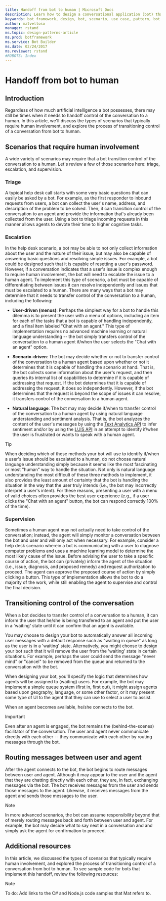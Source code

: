 ```yaml
---
title: Handoff from bot to human | Microsoft Docs
description: Learn how to design a conversational application (bot) that requires handoff from bot to human.
keywords: bot framework, design, bot, scenario, use case, pattern, bot to human, handoff, transition to human
author: matvelloso
manager: rstand
ms.topic: design-patterns-article
ms.prod: botframework
ms.service: Bot Builder
ms.date: 02/24/2017
ms.reviewer: rstand
#ROBOTS: Index
---
```

# Handoff from bot to human

## Introduction

Regardless of how much artificial intelligence a bot possesses, there may still be times when it needs to 
handoff control of the conversation to a human. 
In this article, we'll discuss the types of scenarios that typically require human involvement, 
and explore the process of transitioning control of a conversation from bot to human. 

## Scenarios that require human involvement

A wide variety of scenarios may require that a bot transition control of the conversation to a human. 
Let's review a few of those scenarios here: triage, escalation, and supervision. 

### Triage

A typical help desk call starts with some very basic questions that can easily be asked by a bot. 
For example, as the first responder to inbound requests from users, a bot can 
collect the user's name, address, and description of the problem to be solved. 
Then, it can transition control of the conversation to an agent and provide the information that's already been collected from the user. 
Using a bot to triage incoming requests in this manner allows agents to devote their time to higher cognitive tasks.

### Escalation

In the help desk scenario, a bot may be able to not only collect information about the user and the nature 
of their issue, but may also be capable of answering basic questions and resolving simple issues. 
For example, a bot could be designed such that it is capable of resetting a user's password. 
However, if a conversation indicates that a user's issue is complex enough to require human involvement, 
the bot will need to escalate the issue to a human agent. 
To implement this type of scenario, a bot must be capable of differentiating between issues it can resolve independently 
and issues that must be escalated to a human. 
There are many ways that a bot may determine that it needs to transfer control of the conversation to a human, 
including the following: 

- **User-driven (menus)**: 
Perhaps the simplest way for a bot to handle this dilemma is to present the user with a menu of options, 
including an item for each of the tasks that a bot is capable of handling independently, and 
a final item labeled "Chat with an agent." This type of implementation requires no advanced machine learning or 
natural language understanding -- the bot simply transfers control of the conversation to a human agent if/when 
the user selects the "Chat with an agent" option. 

- **Scenario-driven**: 
The bot may decide whether or not to transfer control of the conversation to a human agent based upon whether 
or not it determines that it is capable of handling the scenario at hand. 
That is, the bot collects some information about the user's request, and then 
queries its internal list of capabilities to determine if it is capable of addressing that request. 
If the bot determines that it is capable of addressing the request, it does so independently. 
However, if the bot determines that the request is beyond the scope of issues it can resolve, 
it transfers control of the conversation to a human agent.

- **Natural language**: 
The bot may may decide if/when to transfer control of the conversation to a human agent by using 
natural language understanding and sentiment analysis. 
That is, the bot analyzes the content of the user's messages 
by using the <a href="https://www.microsoft.com/cognitive-services/en-us/text-analytics-api" target="blank">Text Analytics API</a> 
to infer sentiment 
and/or by using the <a href="https://www.luis.ai" target="_blank">LUIS API</a> 
in an attempt to identify if/when the user is frustrated or wants to speak with a human agent. 

> [!TIP]
> When deciding which of these methods your bot will use to 
> identify if/when a user's issue should be escalated to a human, 
> do not choose natural language understanding simply because it seems like the most fascinating or 
> most "human" way to handle the situation. 
> Not only is natural language understanding the most difficult of these three methods to implement, 
> it also provides the least amount of certainty that the bot is handling the situation in the way that the user truly intends 
> (i.e., the bot may incorrectly interpret a user's intent). 
> For these reasons, presenting a user with a menu of valid choices often provides the best user experience 
> (e.g., if a user clicks the "Chat with an agent" button, the bot can respond correctly 100% of the time). 

### Supervision

Sometimes a human agent may not actually need to take control of the conversation; 
instead, the agent will simply monitor a conversation between the bot and user and will only act when necessary. 
For example, consider a help desk scenario wherein a bot is communicating with a user to diagnose computer problems 
and uses a machine learning model to determine the most likely cause of the issue. 
Before advising the user to take a specific course of action, the bot can (privately) 
inform the agent of the situation (i.e., issue, diagnosis, and proposed remedy) and request 
authorization to proceed. The agent can approve the proposed course of action by simply clicking a button. 
This type of implementation allows the bot to do a majority of the work, while 
still enabling the agent to supervise and control the final decision. 

## Transitioning control of the conversation 

When a bot decides to transfer control of a conversation to a human, 
it can inform the user that he/she is being transfered to an agent 
and put the user in a 'waiting' state until it can confirm that an agent is available. 

You may choose to design your bot to automatically answer all incoming user messages with a default response such as "waiting in queue" 
as long as the user is in a 'waiting' state. 
Alternatively, you might choose to design your bot such that it will remove the user from the 'waiting' state 
in certain situations. For example, perhaps the user could send the message "never mind" or "cancel" to be removed from the 
queue and returned to the conversation with the bot. 

When designing your bot, you'll specify the logic that determines how agents will be assigned to (waiting) users. 
For example, the bot may implement a simple queue system (first in, first out), 
it might assign agents based upon geography, language, or some other factor, 
or it may present some type of UI to the agent that they can use to select a user to assist. 

When an agent becomes available, he/she connects to the bot. 

> [!IMPORTANT]
> Even after an agent is engaged, the bot remains the (behind-the-scenes) facilitator of the conversation. 
> The user and agent never communicate directly with each other -- they communicate with each other by routing messages through the bot. 

## Routing messages between user and agent

After the agent connects to the bot, the bot begins to route messages between user and agent. 
Although it may appear to the user and the agent that they are chatting directly with each other, 
they are, in fact, exchanging messages via the bot. 
The bot receives messages from the user and sends those messages to the agent. 
Likewise, it receives messages from the agent and sends those messages to the user. 

> [!NOTE]
> In more advanced scenarios, the bot can assume responsibility beyond that of merely routing messages 
> back and forth between user and agent. 
> For example, the bot may decide what to say next in a conversation and and simply ask the agent 
> for confirmation to proceed.

## Additional resources

In this article, we discussed the types of scenarios that typically require human involvement, 
and explored the process of transitioning control of a conversation from bot to human. 
To see sample code for bots that implement this handoff, review the following resources: 

> [!NOTE]
> To do: Add links to the C# and Node.js code samples that Mat refers to.